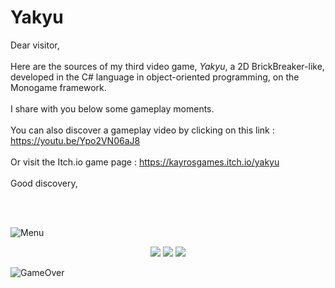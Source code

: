 # Yakyu
 
Dear visitor,  
<br/>
Here are the sources of my third video game, *Yakyu*, a 2D BrickBreaker-like, developed in the C# language in object-oriented programming, on the Monogame framework.  
<br/>
I share with you below some gameplay moments.  
<br/>
You can also discover a gameplay video by clicking on this link : https://youtu.be/Ypo2VN06aJ8   
<br/>
Or visit the Itch.io game page : https://kayrosgames.itch.io/yakyu  
<br/>
Good discovery,  

<br/>

<br/>

![Menu](https://img.itch.zone/aW1hZ2UvMTQxODcyMy84MzA4MTA5LnBuZw==/original/Js27K7.png)

<p align="center" margin: 1em>
  <img src="https://img.itch.zone/aW1hZ2UvMTQxODcyMy84MzA4MTE2LmdpZg==/original/cI91%2BX.gif" />
  <img src="https://img.itch.zone/aW1hZ2UvMTQxODcyMy84MzA4MTE3LmdpZg==/original/QArEsr.gif" />
  <img src="https://img.itch.zone/aW1hZ2UvMTQxODcyMy84MzA4MTE4LmdpZg==/original/k6%2BRe6.gif" />
</p>

![GameOver](https://img.itch.zone/aW1hZ2UvMTQxODcyMy84MzA4MTIxLnBuZw==/original/ZcjZDH.png)
